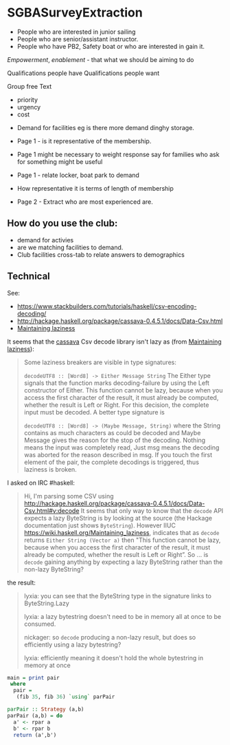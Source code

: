 # SGBASurveyExtraction

* People who are interested in junior sailing
* People who are senior/assistant instructor.
* People who have PB2, Safety boat or who are interested in gain it.

*Empowerment*, *enablement* - that what we should be aiming to do

Qualifications people have
Qualifications people want

Group free Text
 - priority
 - urgency
 - cost

* Demand for facilities eg is there more demand dinghy storage.

* Page 1 - is it representative of the membership.
* Page 1 might be necessary to weight response say for families who ask for something might be useful
* Page 1 - relate locker, boat park to demand

* How representative it is terms of length of membership

* Page 2 - Extract who are most experienced are.

## How do you use the club:
* demand for activies
* are we matching facilities to demand.
* Club facilities cross-tab to relate answers to demographics


## Technical

See:

* https://www.stackbuilders.com/tutorials/haskell/csv-encoding-decoding/
* http://hackage.haskell.org/package/cassava-0.4.5.1/docs/Data-Csv.html
* [Maintaining laziness](https://wiki.haskell.org/Maintaining_laziness)

It seems that the [cassava](http://hackage.haskell.org/package/cassava-0.4.5.1/docs/Data-Csv.html) Csv decode library isn't lazy as (from [Maintaining laziness](https://wiki.haskell.org/Maintaining_laziness)):

> Some laziness breakers are visible in type signatures:
>
> `decodeUTF8 :: [Word8] -> Either Message String`
> The Either type signals that the function marks decoding-failure by using the Left constructor of Either. This function cannot be lazy, because when you access the first character of the result, it must already be computed, whether the result is Left or Right.
For this decision, the complete input must be decoded. A better type signature is
>
> `decodeUTF8 :: [Word8] -> (Maybe Message, String)`
> where the String contains as much characters as could be decoded and Maybe Message gives the reason for the stop of the decoding. Nothing means the input was completely read, Just msg means the decoding was aborted for the reason described in msg.
> If you touch the first element of the pair, the complete decodings is triggered, thus laziness is broken.

I asked on IRC #haskell:

> Hi, I'm parsing some CSV using http://hackage.haskell.org/package/cassava-0.4.5.1/docs/Data-Csv.html#v:decode It seems that only way to know that the `decode` API expects a lazy ByteString is by looking at the source (the Hackage documentation just shows `ByteString`). However IIUC https://wiki.haskell.org/Maintaining_laziness, indicates that as `decode` returns `Either String (Vector a)` then "This function cannot be lazy, because when you access the first character of the result, it must already be computed, whether the result is Left or Right”. So ... is `decode` gaining anything by expecting a lazy ByteString rather than the non-lazy ByteString?

the result:

> lyxia: you can see that the ByteString type in the signature links to ByteString.Lazy
>
> lyxia: a lazy bytestring doesn't need to be in memory all at once to be consumed.
>
> nickager: so `decode` producing a non-lazy result, but does so efficiently using a lazy bytestring?
>
> lyxia: efficiently meaning it doesn't hold the whole bytestring in memory at once

```haskell
main = print pair
 where
  pair =
   (fib 35, fib 36) `using` parPair

parPair :: Strategy (a,b)
parPair (a,b) = do
  a' <- rpar a
  b' <- rpar b
  return (a',b')
```
